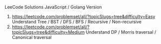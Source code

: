 LeeCode Solutions JavaScript / Golang Version

1. https://leetcode.com/problemset/all/?topicSlugs=tree&difficulty=Easy Understand Tree / BST / DFS / BFS / Recursive / Non-recursive
2. https://leetcode.com/problemset/all/?topicSlugs=tree&difficulty=Medium  Understand DP /  Morris traversal / Canonical traversal
